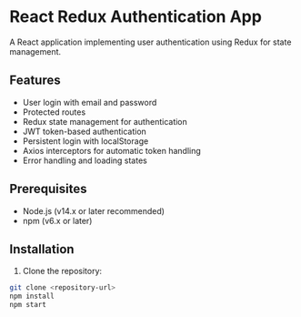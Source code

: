 # React Redux Authentication App

A React application implementing user authentication using Redux for state management.

## Features

- User login with email and password
- Protected routes
- Redux state management for authentication
- JWT token-based authentication
- Persistent login with localStorage
- Axios interceptors for automatic token handling
- Error handling and loading states

## Prerequisites

- Node.js (v14.x or later recommended)
- npm (v6.x or later)

## Installation

1. Clone the repository:
```bash
git clone <repository-url>
npm install
npm start
